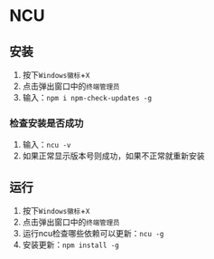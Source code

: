 # NCU

## 安装

1. 按下```Windows徽标```+```X```
2. 点击弹出窗口中的```终端管理员```
3. 输入：```npm i npm-check-updates -g```

### 检查安装是否成功

1. 输入：```ncu -v```
2. 如果正常显示版本号则成功，如果不正常就重新安装

## 运行

1. 按下```Windows徽标```+```X```
2. 点击弹出窗口中的```终端管理员```
3. 运行ncu检查哪些依赖可以更新：```ncu -g```
4. 安装更新：```npm install -g```